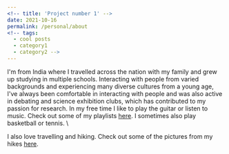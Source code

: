 ```yaml
---
<!-- title: 'Project number 1' -->
date: 2021-10-16
permalink: /personal/about
<!-- tags:
  - cool posts
  - category1
  - category2 -->
---
```


I'm from India where I travelled across the nation with my family and grew up studying in multiple schools. Interacting with people from varied backgrounds and experiencing many diverse cultures from a young age, I've always been comfortable in interacting with people and was also active in debating and science exhibition clubs, which has contributed to my passion for research. In my free time I like to play the guitar or listen to music. Check out some of my playlists [here](). I sometimes also play basketball or tennis. \

I also love travelling and hiking. Check out some of the pictures from my hikes [here]().
